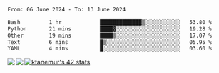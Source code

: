 <!--START_SECTION:waka-->

```txt
From: 06 June 2024 - To: 13 June 2024

Bash         1 hr            █████████████▒░░░░░░░░░░░   53.80 %
Python       21 mins         ████▓░░░░░░░░░░░░░░░░░░░░   19.28 %
Other        19 mins         ████▒░░░░░░░░░░░░░░░░░░░░   17.07 %
Text         6 mins          █▒░░░░░░░░░░░░░░░░░░░░░░░   05.95 %
YAML         4 mins          █░░░░░░░░░░░░░░░░░░░░░░░░   03.60 %
```

<!--END_SECTION:waka-->
<a href="https://github.com/anuraghazra/github-readme-stats">
  <img align="left" src="https://github-readme-stats.vercel.app/api?username=Tanesan&count_private=true&show_icons=true" />
<img align="left" src="https://github-readme-stats.vercel.app/api/top-langs/?username=Tanesan" />
</a>

[![ktanemur's 42 stats](https://badge42.vercel.app/api/v2/cl1wslf6s002109l771rng2w8/stats?cursusId=21&coalitionId=62)](https://github.com/JaeSeoKim/badge42)
